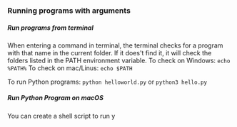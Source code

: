 ### Running programs with arguments

##### Run programs from terminal
When entering a command in terminal, the terminal checks for a program with that name in the current folder. If it does't find it, it will check the folders listed in the PATH environment variable.
To check on Windows: `echo %PATH%`
To check on mac/Linus: `echo $PATH`

To run Python programs: `python helloworld.py` or `python3 hello.py`

##### Run Python Program on macOS
You can create a shell script to run y
